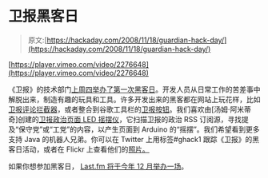 # 卫报黑客日

> 原文:[https://hackaday.com/2008/11/18/guardian-hack-day/](https://hackaday.com/2008/11/18/guardian-hack-day/)

[https://player.vimeo.com/video/2276648](https://player.vimeo.com/video/2276648)

《卫报》的技术部门[上周四举办了第一次黑客日](http://www.guardian.co.uk/help/insideguardian/2008/nov/13/guardian-hack-day)。开发人员从日常工作的苦差事中解脱出来，制造有趣的玩具和工具。许多开发出来的黑客都在网站上玩花样，比如[卫报评论拦截器](http://www.dracos.co.uk/play/guardian-commenter-blocker/)，或者整合到谷歌工具栏的[卫报按钮](http://toolbar.google.com/buttons/add?url=http://www.currybet.net/download/toolbar/google/guardian.xml)。我们喜欢由[汤姆·阿米蒂奇]创建的[卫报政治页面 LED 摇摆仪](http://infovore.org/archives/2008/11/16/what-i-got-up-to-on-thursday/)，它扫描卫报的政治 RSS 订阅源，寻找提及“保守党”或“工党”的内容，以产生页面到 Arduino 的“摇摆”。我们希望看到更多支持 Java 的机器人兄弟。你可以在 Twitter 上用标签#ghack1 跟踪《卫报》的黑客日活动，或者在 Flickr 上查看他们的[照片。](http://flickr.com/search/groups/?q=ghack1&m=pool&s=int&w=918228%40N20&z=t)

如果你想参加黑客日， [Last.fm 将于今年 12 月举办一场](http://www.last.fm/group/Hack+Day)。